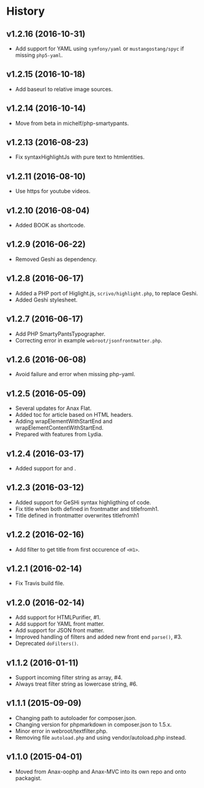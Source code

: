 History
===================================


v1.2.16 (2016-10-31)
-----------------------------------

* Add support for YAML using `symfony/yaml` or `mustangostang/spyc` if missing `php5-yaml`.


v1.2.15 (2016-10-18)
-----------------------------------

* Add baseurl to relative image sources.


v1.2.14 (2016-10-14)
-----------------------------------

* Move from beta in michelf/php-smartypants.


v1.2.13 (2016-08-23)
-----------------------------------

* Fix syntaxHighlightJs with pure text to htmlentities.


v1.2.11 (2016-08-10)
-----------------------------------

* Use https for youtube videos.


v1.2.10 (2016-08-04)
-----------------------------------

* Added BOOK as shortcode.


v1.2.9 (2016-06-22)
-----------------------------------

* Removed Geshi as dependency.


v1.2.8 (2016-06-17)
-----------------------------------

* Added a PHP port of Higlight.js, `scrivo/highlight.php`, to replace Geshi.
* Added Geshi stylesheet.


v1.2.7 (2016-06-17)
-----------------------------------

* Add PHP SmartyPantsTypographer.
* Correcting error in example `webroot/jsonfrontmatter.php`.


v1.2.6 (2016-06-08)
-----------------------------------

* Avoid failure and error when missing php-yaml.


v1.2.5 (2016-05-09)
-----------------------------------

* Several updates for Anax Flat.
* Added toc for article based on HTML headers.
* Adding wrapElementWithStartEnd and wrapElementContentWithStartEnd.
* Prepared with features from Lydia.


v1.2.4 (2016-03-17)
-----------------------------------

* Added support for <!--more--> and <!--stop-->.


v1.2.3 (2016-03-12)
-----------------------------------

* Added support for GeSHi syntax highligthing of code.
* Fix title when both defined in frontmatter and titlefromh1.
* Title defined in frontmatter overwrites titlefromh1


v1.2.2 (2016-02-16)
-----------------------------------

* Add filter to get title from first occurence of `<H1>`.


v1.2.1 (2016-02-14)
-----------------------------------

* Fix Travis build file.


v1.2.0 (2016-02-14)
-----------------------------------

* Add support for HTMLPurifier, #1.
* Add support for YAML front matter.
* Add support for JSON front matter.
* Improved handling of filters and added new front end `parse()`, #3.
* Deprecated `doFilters()`.


v1.1.2 (2016-01-11)
-----------------------------------

* Support incoming filter string as array, #4.
* Always treat filter string as lowercase string, #6.


v1.1.1 (2015-09-09)
-----------------------------------

* Changing path to autoloader for composer.json.
* Changing version for phpmarkdown in composer.json to 1.5.x.
* Minor error in webroot/textfilter.php.
* Removing file `autoload.php` and using vendor/autoload.php instead.


v1.1.0 (2015-04-01)
-----------------------------------

* Moved from Anax-oophp and Anax-MVC into its own repo and onto packagist.
